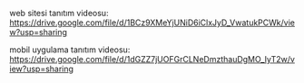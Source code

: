 web sitesi tanıtım videosu: 
https://drive.google.com/file/d/1BCz9XMeYjUNiD6iClxJyD_VwatukPCWk/view?usp=sharing

mobil uygulama tanıtım videosu: 
https://drive.google.com/file/d/1dGZZ7jUOFGrCLNeDmzthauDgMO_IyT2w/view?usp=sharing
